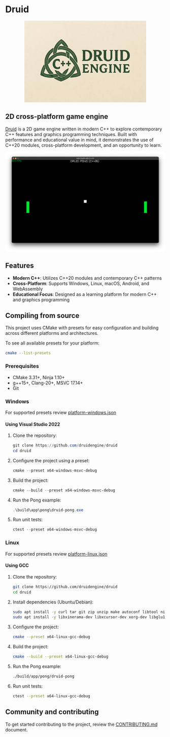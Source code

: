 # Druid

<p align="center">
    <img src="logo.png" alt="Druid Engine Logo" width="384" height="256">
</p>

## 2D cross-platform game engine

[Druid](https://druidengine.org) is a 2D game engine written in modern C++ to explore contemporary C++ features and graphics programming techniques. Built with performance and educational value in mind, it demonstrates the use of C++20 modules, cross-platform development, and an opportunity to learn.

![Druid Pong](app/pong/media/pong.png)

## Features

- **Modern C++**: Utilizes C++20 modules and contemporary C++ patterns
- **Cross-Platform**: Supports Windows, Linux, macOS, Android, and WebAssembly
- **Educational Focus**: Designed as a learning platform for modern C++ and graphics programming

## Compiling from source

This project uses CMake with presets for easy configuration and building across different platforms and architectures.

To see all available presets for your platform:
```bash
cmake --list-presets
```

### Prerequisites

- CMake 3.31+, Ninja 1.10+
- g++15+, Clang-20+, MSVC 17.14+
- Git

### Windows

For supported presets review [platform-windows.json](./cmake/preset/platform-windows.json)

#### Using Visual Studio 2022

1. Clone the repository:
   ```powershell
   git clone https://github.com/druidengine/druid
   cd druid
   ```

1. Configure the project using a preset:
   ```powershell
   cmake --preset x64-windows-msvc-debug
   ```

1. Build the project:
   ```powershell
   cmake --build --preset x64-windows-msvc-debug
   ```

1. Run the Pong example:
   ```powershell
   .\build\app\pong\druid-pong.exe
   ```

1. Run unit tests:
   ```powershell
   ctest --preset x64-windows-msvc-debug
   ```

### Linux

For supported presets review [platform-linux.json](./cmake/preset/platform-linux.json)

#### Using GCC

1. Clone the repository:
   ```bash
   git clone https://github.com/druidengine/druid
   cd druid
   ```

1. Install dependencies (Ubuntu/Debian):
   ```bash
   sudo apt install -y curl tar git zip unzip make autoconf libtool ninja-build cmake
   sudo apt install -y libxinerama-dev libxcursor-dev xorg-dev libglu1-mesa-dev pkg-config libgl1-mesa-dev libx11-dev libxrandr-dev
   ```

1. Configure the project:
   ```bash
   cmake --preset x64-linux-gcc-debug
   ```

1. Build the project:
   ```bash
   cmake --build --preset x64-linux-gcc-debug
   ```

1. Run the Pong example:
   ```bash
   ./build/app/pong/druid-pong
   ```

1. Run unit tests:
   ```bash
   ctest --preset x64-linux-gcc-debug
   ```

## Community and contributing

To get started contributing to the project, review the [CONTRIBUTING.md](CONTRIBUTING.md) document.
